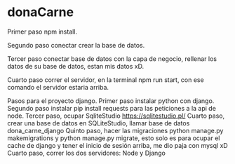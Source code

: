 # donaCarne

Primer paso npm install.

Segundo paso conectar crear la base de datos.

Tercer paso conectar base de datos con la capa de negocio, rellenar los datos de su base de datos, estan mis datos xD.

Cuarto paso correr el servidor, en la terminal npm run start, con ese comando el servidor estaria arriba.


Pasos para el proyecto django.
Primer paso instalar python con django.
Segundo paso instalar pip install requests para las peticiones a la api de node.
Tercer paso, ocupar SqliteStudio https://sqlitestudio.pl/
Cuarto paso, crear una base de datos en SQLiteStudio, llamar base de datos dona_carne_django
Quinto paso, hacer las migraciones python manage.py makemigrations y python manage.py migrate, esto solo es para ocupar el cache de django y tener el inicio de sesión arriba, me dio paja con mysql xD
Cuarto paso, correr los dos servidores: Node y Django
